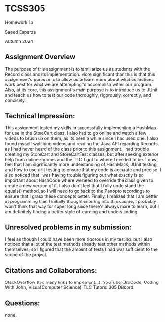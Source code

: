 # TCSS305

Homework 1b

Saeed Esparza

Autumn 2024

## Assignment Overview
The purpose of this assignment is to familiarize us as students with the
Record class and its implementation. More significant than this is that this
assignment's purpose is to allow us to learn more about what collections work
best for what we are attempting to accomplish within our program. Also, at its
core, this assignment's main purpose is to introduce us to JUnit and teach us
how to test our code thoroughly, rigorously, correctly, and concisely.

## Technical Impression:
This assignment tested my skills in successfully implementing a HashMap for use in
the StoreCart class. I also had to go online and watch a few videos to brush up
on them, as its been a while since I had used one. I also found myself watching videos
and reading the Java API regarding Records, as I had never heard of the class prior to
this assignment. I had trouble creating my StoreCart and StoreCartTest classes,
but after seeking exterior help from online sources and the TLC, I got to where I needed
to be. I now feel that I am significantly more understanding of HashMaps, JUnit testing,
and how to use unit testing to ensure that my code is accurate and precise.
I also noticed that I was having trouble figuring out what exactly is so important about
HashCode where we need to override the class given to create a new version of it. I also
don't feel that I fully understand the equals() method, so I will need to go back to the
Panopto recordings to ensure that I grasp these concepts better. Finally, I realized that
I am better at programming than I initially thought entering into this course; I probably
won't think that way for super long since there's always more to learn, but I am definitely
finding a better style of learning and understanding.

## Unresolved problems in my submission:
I feel as though I could have been more rigorous in my testing, but I also noticed that
a lot of the test methods already test other methods within themselves; so I figured that
the amount of tests I had was sufficient to the scope of the project.

## Citations and Collaborations:
StackOverflow (too many links to implement...).
YouTube (BroCode, Coding With John, Visual Computer Science).
TLC Tutors.
305 Discord.

## Questions:
none.